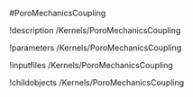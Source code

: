 <!-- MOOSE Object Documentation Stub: Remove this when content is added. -->
#PoroMechanicsCoupling

!description /Kernels/PoroMechanicsCoupling

!parameters /Kernels/PoroMechanicsCoupling

!inputfiles /Kernels/PoroMechanicsCoupling

!childobjects /Kernels/PoroMechanicsCoupling
